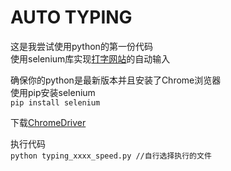# AUTO TYPING

这是我尝试使用python的第一份代码<br>
使用selenium库实现[打字网站](https://dazi.kukuw.com/)的自动输入<br>

确保你的python是最新版本并且安装了Chrome浏览器<br>
使用pip安装selenium<br>
```pip install selenium```<br>

下载[ChromeDriver](http://chromedriver.storage.googleapis.com/index.html)<br>

执行代码<br>
```python typing_xxxx_speed.py //自行选择执行的文件```<br>